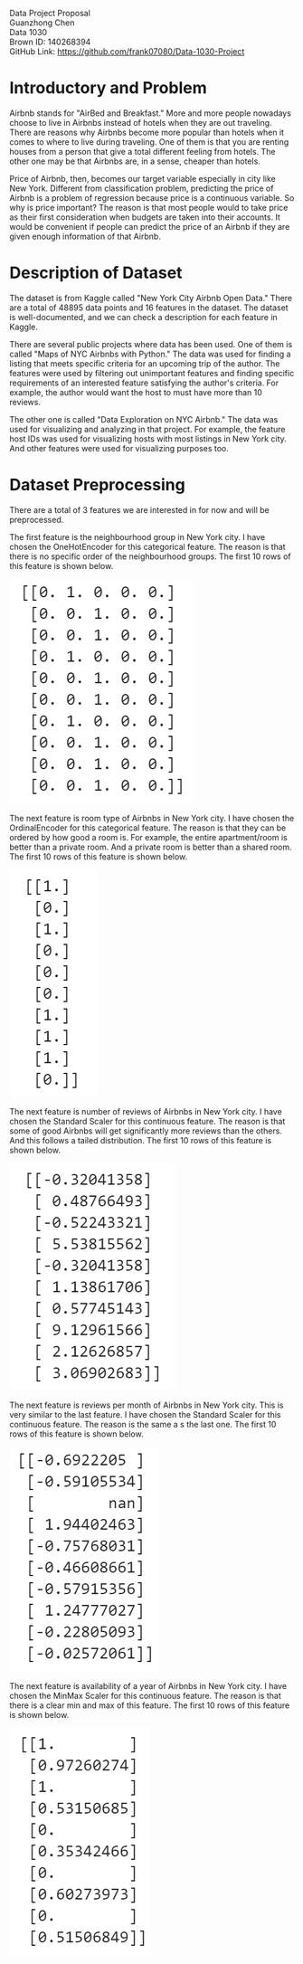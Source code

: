 Data Project Proposal  
Guanzhong Chen  
Data 1030  
Brown ID: 140268394  
GitHub Link: https://github.com/frank07080/Data-1030-Project


# Introductory and Problem


Airbnb stands for "AirBed and Breakfast." More and more people nowadays choose to live in Airbnbs instead of hotels when they are out traveling. There are reasons why Airbnbs become more popular than hotels when it comes to where to live during traveling. One of them is that you are renting houses from a person that give a total different feeling from hotels. The other one may be that Airbnbs are, in a sense, cheaper than hotels.


Price of Airbnb, then, becomes our target variable especially in city like New York. Different from classification problem, predicting the price of Airbnb is a problem of regression because price is a continuous variable. So why is price important? The reason is that most people would to take price as their first consideration when budgets are taken into their accounts. It would be convenient if people can predict the price of an Airbnb if they are given enough information of that Airbnb.


# Description of Dataset


The dataset is from Kaggle called "New York City Airbnb Open Data." There are a total of 48895 data points and 16 features in the dataset. The dataset is well-documented, and we can check a description for each feature in Kaggle.


There are several public projects where data has been used. One of them is called "Maps of NYC Airbnbs with Python." The data was used for finding a listing that meets specific criteria for an upcoming trip of the author. The features were used by filtering out unimportant features and finding specific requirements of an interested feature satisfying the author's criteria. For example, the author would want the host to must have more than 10 reviews.


The other one is called "Data Exploration on NYC Airbnb." The data was used for visualizing and analyzing in that project. For example, the feature host IDs was used for visualizing hosts with most listings in New York city. And other features were used for visualizing purposes too.


# Dataset Preprocessing


There are a total of 3 features we are interested in for now and will be preprocessed.


The first feature is the neighbourhood group in New York city. I have chosen the OneHotEncoder for this categorical feature. The reason is that there is no specific order of the neighbourhood groups. The first 10 rows of this feature is shown below.


![](figures/f1.PNG)


The next feature is room type of Airbnbs in New York city. I have chosen the OrdinalEncoder for this categorical feature. The reason is that they can be ordered by how good a room is. For example, the entire apartment/room is better than a private room. And a private room is better than a shared room. The first 10 rows of this feature is shown below.


![](figures/f2.PNG)


The next feature is number of reviews of Airbnbs in New York city. I have chosen the Standard Scaler for this continuous feature. The reason is that some of good Airbnbs will get significantly more reviews than the others. And this follows a tailed distribution. The first 10 rows of this feature is shown below.


![](figures/f3.PNG)


The next feature is reviews per month of Airbnbs in New York city. This is very similar to the last feature. I have chosen the Standard Scaler for this continuous feature. The reason is the same a s the last one. The first 10 rows of this feature is shown below.


![](figures/f4.PNG)


The next feature is availability of a year of Airbnbs in New York city. I have chosen the MinMax Scaler for this continuous feature. The reason is that there is a clear min and max of this feature. The first 10 rows of this feature is shown below.


![](figures/f5.PNG)

```python

```
